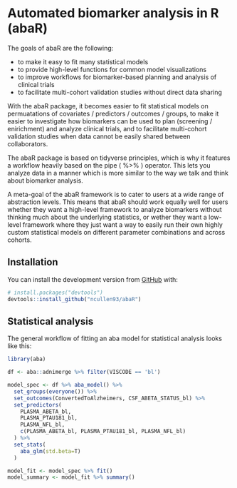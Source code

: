 
<!-- README.md is generated from README.Rmd. Please edit that file -->

# Automated biomarker analysis in R (abaR)

<!-- badges: start -->
<!-- badges: end -->

The goals of abaR are the following:

-   to make it easy to fit many statistical models
-   to provide high-level functions for common model visualizations
-   to improve workflows for biomarker-based planning and analysis of
    clinical trials
-   to facilitate multi-cohort validation studies without direct data
    sharing

With the abaR package, it becomes easier to fit statistical models on
permuatations of covariates / predictors / outcomes / groups, to make it
easier to investigate how biomarkers can be used to plan (screening /
enirichment) and analyze clinical trials, and to facilitate multi-cohort
validation studies when data cannot be easily shared between
collaborators.

The abaR package is based on tidyverse principles, which is why it
features a workflow heavily based on the pipe ( %&gt;% ) operator. This
lets you analyze data in a manner which is more similar to the way we
talk and think about biomarker analysis.

A meta-goal of the abaR framework is to cater to users at a wide range
of abstraction levels. This means that abaR should work equally well for
users whether they want a high-level framework to analyze biomarkers
without thinking much about the underlying statistics, or wether they
want a low-level framework where they just want a way to easily run
their own highly custom statistical models on different parameter
combinations and across cohorts.

## Installation

You can install the development version from
[GitHub](https://github.com/ncullen93/abaR) with:

``` r
# install.packages("devtools")
devtools::install_github("ncullen93/abaR")
```

## Statistical analysis

The general workflow of fitting an aba model for statistical analysis
looks like this:

``` r
library(aba)

df <- aba::adnimerge %>% filter(VISCODE == 'bl')

model_spec <- df %>% aba_model() %>%
  set_groups(everyone()) %>%
  set_outcomes(ConvertedToAlzheimers, CSF_ABETA_STATUS_bl) %>%
  set_predictors(
    PLASMA_ABETA_bl,
    PLASMA_PTAU181_bl,
    PLASMA_NFL_bl,
    c(PLASMA_ABETA_bl, PLASMA_PTAU181_bl, PLASMA_NFL_bl)
  ) %>%
  set_stats(
    aba_glm(std.beta=T)
  )

model_fit <- model_spec %>% fit()
model_summary <- model_fit %>% summary()
```
